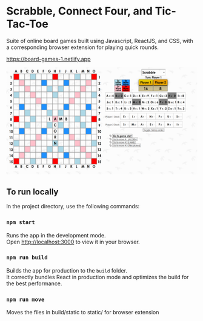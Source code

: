# Scrabble, Connect Four, and Tic-Tac-Toe 

Suite of online board games built using Javascript, ReactJS, and CSS, with a corresponding browser extension for playing quick rounds.

https://board-games-1.netlify.app

![demo](demo.png)


## To run locally

In the project directory, use the following commands:

### `npm start`

Runs the app in the development mode.\
Open [http://localhost:3000](http://localhost:3000) to view it in your browser.

### `npm run build`

Builds the app for production to the `build` folder.\
It correctly bundles React in production mode and optimizes the build for the best performance.

### `npm run move`

Moves the files in build/static to static/ for browser extension
